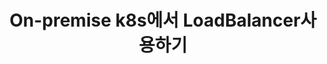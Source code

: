 ---
title: On-premise k8s에서 LoadBalancer사용하기
category: 
- DevOps
tags:
- kubernetes
summary: How to use LoadBalancer on On-premise k8s
thumbnail: "/assets/img/thumbnail/kubernetes.png"
---